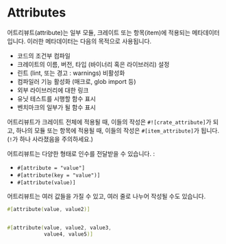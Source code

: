 # Attributes

어트리뷰트(attribute)는 일부 모듈, 크레이트 또는 항목(item)에 적용되는 메타데이터입니다. 이러한 메타데이터는 다음의 목적으로 사용됩니다.

- 코드의 조건부 컴파일
- 크레이트의 이름, 버전, 타입 (바이너리 혹은 라이브러리) 설정
- 린트 (lint, 또는 경고 : warnings) 비활성화
- 컴파일러 기능 활성화 (매크로, glob import 등)
- 외부 라이브러리에 대한 링크
- 유닛 테스트를 시행할 함수 표시
- 벤치마크의 일부가 될 함수 표시

어트리뷰트가 크레이트 전체에 적용될 때, 이들의 작성은 `#![crate_attribute]`가 되고, 하나의 모듈 또는 항목에 적용될 때, 이들의 작성은 `#[item_attribute]`가 됩니다. (`!`가 하나 사라졌음을 주의하세요.)

어트리뷰트는 다양한 형태로 인수를 전달받을 수 있습니다. :

- `#[attribute = "value"]`
- `#[attribute(key = "value")]`
- `#[attribute(value)]`

어트리뷰트는 여러 값들을 가질 수 있고, 여러 줄로 나누어 작성될 수도 있습니다.

```rust
#[attribute(value, value2)]


#[attribute(value, value2, value3,
            value4, value5)]
```